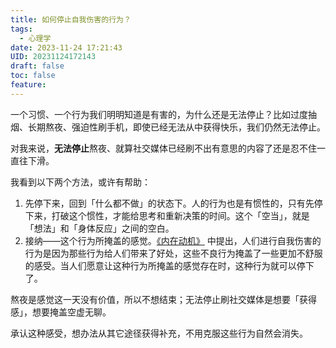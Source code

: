 ```yaml
---
title: 如何停止自我伤害的行为？
tags:
  - 心理学
date: 2023-11-24 17:21:43
UID: 20231124172143
draft: false
toc: false
feature:
---
```

一个习惯、一个行为我们明明知道是有害的，为什么还是无法停止？比如过度抽烟、长期熬夜、强迫性刷手机，即使已经无法从中获得快乐，我们仍然无法停止。

对我来说，**无法停止**熬夜、就算社交媒体已经刷不出有意思的内容了还是忍不住一直往下滑。

我看到以下两个方法，或许有帮助：
<!--more-->
1. 先停下来，回到「什么都不做」的状态下。人的行为也是有惯性的，只有先停下来，打破这个惯性，才能给思考和重新决策的时间。这个「空当」，就是「想法」和「身体反应」之间的空白。
2. 接纳——这个行为所掩盖的感觉。[《内在动机》](https://book.douban.com/subject/35182454/) 中提出，人们进行自我伤害的行为是因为那些行为给人们带来了好处，这些不良行为掩盖了一些更加不舒服的感受。当人们愿意让这种行为所掩盖的感觉存在时，这种行为就可以停下了。

熬夜是感觉这一天没有价值，所以不想结束；无法停止刷社交媒体是想要「获得感」，想要掩盖空虚无聊。

承认这种感受，想办法从其它途径获得补充，不用克服这些行为自然会消失。